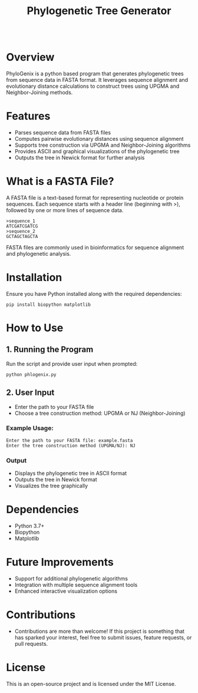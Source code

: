 <h1 align="center">Phylogenetic Tree Generator</h1>
<br><br>

# Overview
PhyloGenix is a python based program that generates phylogenetic trees from sequence data in FASTA format. It leverages sequence alignment and evolutionary distance calculations to construct trees using UPGMA and Neighbor-Joining methods.

# Features
- Parses sequence data from FASTA files
- Computes pairwise evolutionary distances using sequence alignment
- Supports tree construction via UPGMA and Neighbor-Joining algorithms
- Provides ASCII and graphical visualizations of the phylogenetic tree
- Outputs the tree in Newick format for further analysis

# What is a FASTA File?
A FASTA file is a text-based format for representing nucleotide or protein sequences. Each sequence starts with a header line (beginning with >), followed by one or more lines of sequence data.
```plaintext
>sequence_1
ATCGATCGATCG
>sequence_2
GCTAGCTAGCTA
```
FASTA files are commonly used in bioinformatics for sequence alignment and phylogenetic analysis.

# Installation 
Ensure you have Python installed along with the required dependencies:
```plaintext
pip install biopython matplotlib
```
# How to Use
## 1. Running the Program
Run the script and provide user input when prompted:
```plaintext
python phlogenix.py
```
## 2. User Input
- Enter the path to your FASTA file
- Choose a tree construction method: UPGMA or NJ (Neighbor-Joining)

### Example Usage:
```plaintext
Enter the path to your FASTA file: example.fasta
Enter the tree construction method (UPGMA/NJ): NJ
```
### Output
- Displays the phylogenetic tree in ASCII format
- Outputs the tree in Newick format
- Visualizes the tree graphically

# Dependencies
- Python 3.7+
- Biopython
- Matplotlib

# Future Improvements
- Support for additional phylogenetic algorithms
- Integration with multiple sequence alignment tools
- Enhanced interactive visualization options

# Contributions
- Contributions are more than welcome! If this project is something that has sparked your interest, feel free to submit issues, feature requests, or pull requests.

# License
This is an open-source project and is licensed under the MIT License.






